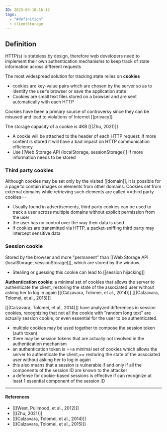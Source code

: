 ```yaml
---
ID: 2025-03-18-16:12
tags:
  - "#definition"
  - clientStorage
---
```

## Definition

HTTP(s) is stateless by design, therefore web developers need to implement their own authentication mechanisms to keep track of state information across different requests

The most widespread solution for tracking state relies on **cookies**
- cookies are key-value pairs which are chosen by the server so as to identify the user’s browser or save the application state
- Cookies are small text files stored on a browser and are sent automatically with each HTTP

Cookies have been a primary source of controversy since they can be misused and lead to violations of Internet [[privacy]].

The storage capacity of a cookie is 4KB [[(Zhu, 2021)]]
- A cookie will be attached to the header of each HTTP request: if more content is stored it will have a bad impact on HTTP communication efficiency
- Use [[Web Storage API (localStorage, sessionStorage)]] if more information needs to be stored

### Third party cookies

Although cookies may be set only by the visited [[domain]], it is possible for a page to contain images or elements from other domains. Cookies set from external domains while retrieving such elements are called ==third party cookies==
- Usually found in advertisements,  third party cookies can be used to track a user across multiple domains without explicit  permission from the user
- the user has no control over the way their data is used
- if cookies are transmitted via HTTP, a packet-sniffing third party may intercept sensitive data

### Session cookie

Stored by the browser and more "permanent" than [[Web Storage API (localStorage, sessionStorage)]], which are stored by the window.
- Stealing or guessing this cookie can lead to [[session hijacking]]

**Authentication cookie**: a minimal set of cookies that allows the server to authenticate the client, restoring the state of the associated user without asking her to log in again [[(Calzavara, Tolomei, et al., 2014)]] [[(Calzavara, Tolomei, et al., 2015)]]

 [[(Calzavara, Tolomei, et al., 2014)]] have analyzed differences in session cookies, recognizing that not all the cookie with "random long text" are actually session cookie, or even essential for the user to be authenticated.
 - multiple cookies may be used together to compose the session token (auth token)
 - there may be session tokens that are actually not involved in the authentication mechanism
 - an authentication token is ==a minimal set of cookies which allows the server to authenticate the client,== restoring the state of the associated user without asking her to log in again
 - this also means that a session is vulnerable if and only if all the components of the session ID are known to the attacker
 - a defense for cookie-based sessions is effective if can recognize at least 1 essential component of the session ID

---
#### References
- [[(West, Pulimood, et al., 2012)]]
- [[(Zhu, 2021)]]
- [[(Calzavara, Tolomei, et al., 2014)]]
- [[(Calzavara, Tolomei, et al., 2015)]]
